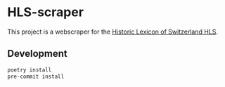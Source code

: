 # HLS-scraper

This project is a webscraper for the [Historic Lexicon of Switzerland HLS](https://hls-dhs-dss.ch/).

## Development

```bash
poetry install
pre-commit install
```